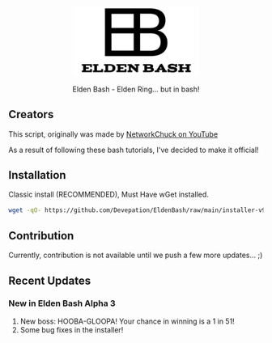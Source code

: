 <p align="center">
    <img width="245" src="https://github.com/Devepation/EldenBash/raw/main/EldenBashLogo.png">
</p>

<p align="center">
    Elden Bash - Elden Ring... but in bash!
</p>




## Creators
This script, originally was made by [NetworkChuck on YouTube](https://www.youtube.com/watch?v=Fq6gqi9Ubog)

As a result of following these bash tutorials, I've decided to make it official!

## Installation
Classic install (RECOMMENDED), Must Have wGet installed.
```bash
wget -qO- https://github.com/Devepation/EldenBash/raw/main/installer-v9 | sh
```



## Contribution
Currently, contribution is not available until we push a few more updates... ;)

## Recent Updates
### New in Elden Bash Alpha 3
1. New boss: HOOBA-GLOOPA! Your chance in winning is a 1 in 51!
2. Some bug fixes in the installer!